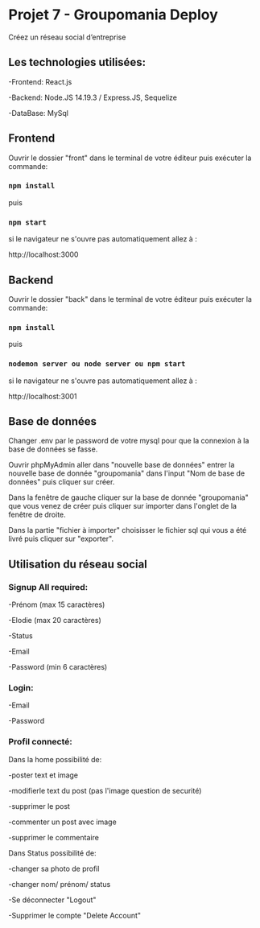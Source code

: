 # Projet 7 - Groupomania Deploy
Créez un réseau social d’entreprise

## Les technologies utilisées:

-Frontend: React.js

-Backend: Node.JS 14.19.3 / Express.JS, Sequelize

-DataBase: MySql 


## Frontend

Ouvrir le dossier "front" dans le terminal de votre éditeur puis exécuter la commande:

### `npm install`

puis 

### `npm start`

si le navigateur ne s'ouvre pas automatiquement allez à :

http://localhost:3000


## Backend

Ouvrir le dossier "back" dans le terminal de votre éditeur puis exécuter la commande:

### `npm install`

puis 

### `nodemon server ou node server ou npm start`

si le navigateur ne s'ouvre pas automatiquement allez à :

http://localhost:3001


## Base de données

Changer .env par le password de votre mysql pour que la connexion à la base de données se fasse.

Ouvrir phpMyAdmin aller dans "nouvelle base de données" entrer la nouvelle base de donnée "groupomania" dans l'input "Nom de base de données" puis cliquer sur créer.

Dans la fenêtre de gauche cliquer sur la base de donnée "groupomania" que vous venez de créer puis cliquer sur importer dans l'onglet de la fenêtre de droite.

Dans la partie "fichier à importer" choisisser le fichier sql qui vous a été livré puis cliquer sur "exporter".


## Utilisation du réseau social

### Signup All required: 

-Prénom (max 15 caractères)

-Elodie (max 20 caractères)

-Status

-Email

-Password (min 6 caractères)


### Login:

-Email

-Password


### Profil connecté:


Dans la home possibilité de:

-poster text et image

-modifierle text du post (pas l'image question de securité)

-supprimer le post

-commenter un post avec image

-supprimer le commentaire


Dans Status possibilité de:

-changer sa photo de profil 

-changer nom/ prénom/ status

-Se déconnecter "Logout"

-Supprimer le compte "Delete Account"


